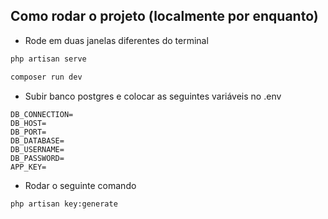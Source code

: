 ## Como rodar o projeto (localmente por enquanto)

- Rode em duas janelas diferentes do terminal

```bash
php artisan serve
```

```bash
composer run dev
```

- Subir banco postgres e colocar as seguintes variáveis no .env

```
DB_CONNECTION=
DB_HOST=
DB_PORT=
DB_DATABASE=
DB_USERNAME=
DB_PASSWORD=
APP_KEY=
```

- Rodar o seguinte comando

```bash
php artisan key:generate
```
